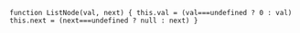 ``
function ListNode(val, next) {
      this.val = (val===undefined ? 0 : val)
      this.next = (next===undefined ? null : next)
}
``
